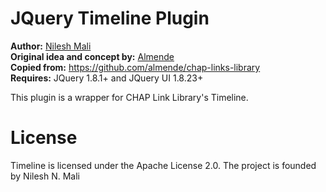 JQuery Timeline Plugin
======================

**Author:** [Nilesh Mali](http://nileshmali.blogspot.in)   
**Original idea and concept by:** [Almende](http://www.almende.com)   
**Copied from:** https://github.com/almende/chap-links-library       
**Requires:** JQuery 1.8.1+ and JQuery UI 1.8.23+   

This plugin is a wrapper for CHAP Link Library's Timeline.

License
=======

Timeline is licensed under the Apache License 2.0. The project is founded by Nilesh N. Mali